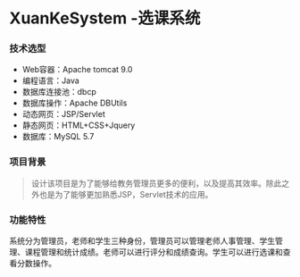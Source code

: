 # XuanKeSystem -选课系统
### 技术选型
* Web容器：Apache tomcat 9.0
* 编程语言：Java
* 数据库连接池：dbcp
* 数据库操作：Apache DBUtils
* 动态网页：JSP/Servlet
* 静态网页：HTML+CSS+Jquery
* 数据库：MySQL 5.7
### 项目背景
> 设计该项目是为了能够给教务管理员更多的便利，以及提高其效率。除此之外也是为了能够更加熟悉JSP，Servlet技术的应用。

### 功能特性
系统分为管理员，老师和学生三种身份，管理员可以管理老师人事管理、学生管理、课程管理和统计成绩。老师可以进行评分和成绩查询。学生可以进行选课和查看分数操作。
